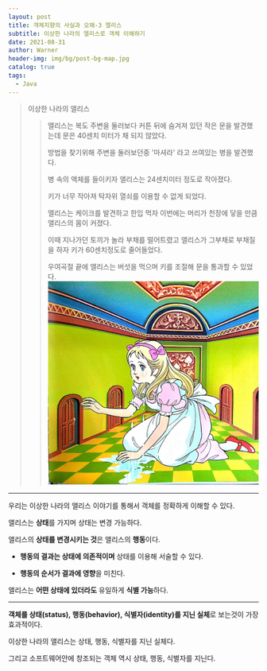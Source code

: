 ```yaml
---
layout: post
title: 객체지향의 사실과 오해-3 엘리스
subtitle: 이상한 나라의 엘리스로 객체 이해하기
date: 2021-08-31
author: Warner
header-img: img/bg/post-bg-map.jpg
catalog: true
tags:
  - Java
---
```


> 이상한 나라의 앨리스
>> 앨리스는 복도 주변을 둘러보다 커튼 뒤에 숨겨져 있던 작은 문을 발견했는데  문은 40센치 미터가 채 되지 않았다.
>> 
>> 방법을 찾기위해 주변을 둘러보던중 '마셔라' 라고 쓰여있는 병을 발견했다.
>> 
>> 병 속의 액체를 들이키자 앨리스는 24센치미터 정도로 작아졌다.
>> 
>> 키가 너무 작아져 탁자위 열쇠를 이용할 수 없게 되었다.
>> 
>> 앨리스는 케이크를 발견하고 한입 먹자 이번에는 머리가 천장에 닿을 만큼 앨리스의 몸이 커졌다.
>> 
>> 이때 지나가던 토끼가 놀라 부채를 떨어트렸고 앨리스가 그부채로 부채질을 하자 키가 60센치정도로 줄어들었다.
>>
>> 우여곡절 끝에 앨리스는 버섯을 먹으며 키를 조절해 문을 통과할 수 있었다.
>> ![object3.jpg](/img/post/2021/2021-08-31/object3.jpg)

***

우리는 이상한 나라의 앨리스 이야기를 통해서 객체를 정확하게 이해할 수 있다.


앨리스는 **상태**를 가지며 상태는 변경 가능하다.

앨리스의 **상태를 변경시키는 것**은 앨리스의 **행동**이다.

- **행동의 결과는 상태에 의존적이며** 상태를 이용해 서술할 수 있다.

- **행동의 순서가 결과에 영향**을 미친다.

앨리스는 **어떤 상태에 있더라도** 유일하게 **식별 가능**하다.

***

**객체를 상태(status), 행동(behavior), 식별자(identity)를 지닌 실체**로 보는것이 가장 효과적이다.

이상한 나라의 앨리스는 상태, 행동, 식별자를 지닌 실체다.

그리고 소프트웨어안에 창조되는 객체 역시 상태, 행동, 식별자를 지닌다.
